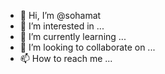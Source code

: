 - 👋 Hi, I’m @sohamat
- 👀 I’m interested in ...
- 🌱 I’m currently learning ...
- 💞️ I’m looking to collaborate on ...
- 📫 How to reach me ...

<!---
sohamalt/sohamalt is a ✨ special ✨ repository because its `README.md` (this file) appears on your GitHub profile.
You can click the Preview link to take a look at your changes.
--->

